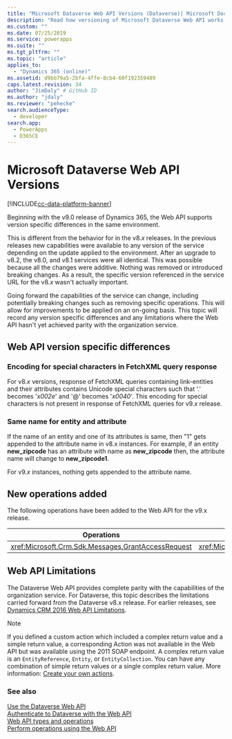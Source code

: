 ```yaml
---
title: "Microsoft Dataverse Web API Versions (Dataverse)| Microsoft Docs"
description: "Read how versioning of Microsoft Dataverse Web API works. Dataverse Web API versions support version specific differences in the same environment which is different from the behavior in the v8.x releases in which new capabilities were additive"
ms.custom: ""
ms.date: 07/25/2019
ms.service: powerapps
ms.suite: ""
ms.tgt_pltfrm: ""
ms.topic: "article"
applies_to: 
  - "Dynamics 365 (online)"
ms.assetid: d9bb79a5-2bfa-4ffe-8cb4-60f192359489
caps.latest.revision: 34
author: "JimDaly" # GitHub ID
ms.author: "jdaly"
ms.reviewer: "pehecke"
search.audienceType: 
  - developer
search.app: 
  - PowerApps
  - D365CE
---
```

# Microsoft Dataverse Web API Versions

[!INCLUDE[cc-data-platform-banner](../../../includes/cc-data-platform-banner.md)]

Beginning with the v9.0 release of Dynamics 365, the Web API supports version specific differences in the same environment.  
  
This is different from the behavior for in the v8.*x* releases. In the previous releases new capabilities were available to any version of the service depending on the update applied to the environment.  After an upgrade to v8.2, the v8.0, and v8.1 services were all identical. This was possible because all the changes were additive. Nothing was removed or introduced breaking changes. As a result, the specific version referenced in the service URL for the v8.*x* wasn't actually important.  
  
Going forward the capabilities of the service can change, including potentially breaking changes such as removing specific operations. This will allow for improvements to be applied on an on-going basis. This topic will record any version specific differences and any limitations where the Web API hasn't yet achieved parity with the organization service.  
  
## Web API version specific differences

<a name="BKMK_fetchresponse"></a>

### Encoding for special characters in FetchXML query response

For v8.*x* versions, response of FetchXML queries containing link-entities and their attributes contains Unicode special characters such that '.' becomes '_x002e_' and '@' becomes '_x0040_'. This encoding for special characters is not present in response of FetchXML queries for v9.*x* release.

### Same name for entity and attribute

If the name of an entity and one of its attributes is same, then "1" gets appended to the attribute name in v8.x instances. For example, if an entity **new_zipcode** has an attribute with name as **new_zipcode** then, the attribute name will change to **new_zipcode1**.

For v9.*x* instances, nothing gets appended to the attribute name.

## New operations added  

The following operations have been added to the Web API for the v9.x release.  
  
|Operations|Operations (cont'd)|Operations (cont'd)|  
|-|-|-|  
|<xref:Microsoft.Crm.Sdk.Messages.GrantAccessRequest>|<xref:Microsoft.Crm.Sdk.Messages.ModifyAccessRequest>|<xref:Microsoft.Crm.Sdk.Messages.RetrieveSharedPrincipalsAndAccessRequest>|  

## Web API Limitations  

The Dataverse Web API provides complete parity with the capabilities of the organization service. For Dataverse, this topic describes the limitations carried forward from the Dataverse v8.x release. For earlier releases, see [Dynamics CRM 2016 Web API Limitations](https://msdn.microsoft.com/library/mt628816\(CRM.8\).aspx).  
 
> [!NOTE] 
> If you defined a custom action which included a complex return value and a simple return value, a corresponding Action was not available in the Web API but was available using the 2011 SOAP endpoint. A complex return value is an `EntityReference`, `Entity`, or `EntityCollection`. You can have any combination of simple return values or a single complex return value. More information: [Create your own actions](/dynamics365/customer-engagement/developer/create-own-actions).

### See also  

[Use the Dataverse Web API](overview.md)<br />
[Authenticate to Dataverse with the Web API](authenticate-web-api.md)<br />
[Web API types and operations](web-api-types-operations.md)<br />
[Perform operations using the Web API](perform-operations-web-api.md)

